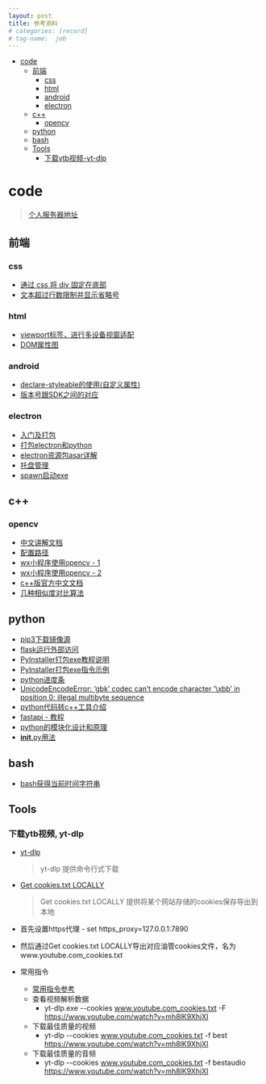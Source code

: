 ```yaml
---
layout: post
title: 参考资料
# categories: [record]
# tag-name:  job
---
```


- [code](#code)
  - [前端](#前端)
    - [css](#css)
    - [html](#html)
    - [android](#android)
    - [electron](#electron)
  - [c++](#c)
    - [opencv](#opencv)
  - [python](#python)
  - [bash](#bash)
  - [Tools](#tools)
    - [下载ytb视频-yt-dlp](#下载ytb视频-yt-dlp)



# code
> [个人服务器地址](http://121.37.47.248:5000/)


## 前端
### css
- [通过 css 将 div 固定在底部](https://blog.csdn.net/survivorsfyh/article/details/106093035)
- [文本超过行数限制并显示省略号](https://juejin.cn/post/7022876094608982030)

### html
- [viewport标签，进行多设备视窗适配](https://developer.mozilla.org/zh-CN/docs/Web/HTML/Viewport_meta_tag)
- [DOM属性图](https://img-blog.csdn.net/20160409145301382)

### android
- [declare-styleable的使用(自定义属性)](https://blog.csdn.net/hgy413/article/details/83782017)
- [版本号跟SDK之间的对应](https://blog.csdn.net/imaegoo/article/details/79648162)

### electron
- [入门及打包](https://www.electronjs.org/zh/docs/latest/tutorial/quick-start)
- [打包electron和python](https://www.cnblogs.com/guanfuchang/p/15322947.html)
-  [electron资源包asar详解](https://juejin.cn/post/7213171235577036860#heading-0)
-  [托盘管理](https://segmentfault.com/a/1190000039386209)
-  [spawn启动exe](https://juejin.cn/post/7339552755155976246)


## c++
### opencv
- [中文讲解文档](https://apachecn.github.io/opencv-doc-zh/#/)
- [配置路径](https://blog.csdn.net/qq_40306845/article/details/135547997)
- [wx小程序使用opencv - 1](https://github.com/c4ys/wechat-miniprograme-opencv)
- [wx小程序使用opencv - 2](https://github.com/sanyuered/WeChat-MiniProgram-AR-WASM)
- [c++版官方中文文档](https://woshicver.com/)
- [几种相似度对比算法](https://blog.51cto.com/u_16213581/8430124)


## python
- [pip3下载镜像源](https://mirrors.tuna.tsinghua.edu.cn/help/pypi/)
- [flask运行外部访问](https://cloud.tencent.com/developer/article/1537516)
- [PyInstaller打包exe教程说明](https://pyinstaller.org/en/stable/)
- [PyInstaller打包exe指令示例](https://github.com/KennyChaos7/who_on_streaming/blob/master/pyinstall-cmd)
-  [python进度条](https://www.cnblogs.com/zhuminghui/p/13985315.html)
-  [UnicodeEncodeError: ‘gbk’ codec can’t encode character ‘\xbb’ in position 0: illegal multibyte sequence](http://www.fishyoung.com/post-264.html)
-  [python代码转c++工具介绍](https://docs.pingcode.com/ask/ask-ask/85555.html)
-  [fastapi - 教程](https://fastapi.tiangolo.com/zh/tutorial/first-steps/)
-  [python的模块化设计和原理](https://pythonhowto.readthedocs.io/zh-cn/latest/module.html)
-  [**__init__**.py用法](https://blog.csdn.net/qimo601/article/details/123897073)
  
## bash
- [bash获得当前时间字符串](https://www.cnblogs.com/zuiyue_jing/p/12557430.html)

## Tools
### 下载ytb视频, yt-dlp
  - [yt-dlp](https://github.com/yt-dlp/yt-dlp)
    > yt-dlp 提供命令行式下载

  - [Get cookies.txt LOCALLY](https://chromewebstore.google.com/detail/get-cookiestxt-locally/cclelndahbckbenkjhflpdbgdldlbecc)  
    > Get cookies.txt LOCALLY 提供将某个网站存储的cookies保存导出到本地

  -  首先设置https代理
    - set https_proxy=127.0.0.1:7890
  -  然后通过Get cookies.txt LOCALLY导出对应油管cookies文件，名为www.youtube.com_cookies.txt 
  -  常用指令
      - [常用指令参考](https://minuo.org/yt-dlp-complete-guide-2024)
      - 查看视频解析数据
        - yt-dlp.exe --cookies www.youtube.com_cookies.txt -F https://www.youtube.com/watch?v=mh8IK9XhjXI
      - 下载最佳质量的视频
        - yt-dlp --cookies www.youtube.com_cookies.txt -f best https://www.youtube.com/watch?v=mh8IK9XhjXI
      - 下载最佳质量的音频
        - yt-dlp --cookies www.youtube.com_cookies.txt -f bestaudio https://www.youtube.com/watch?v=mh8IK9XhjXI